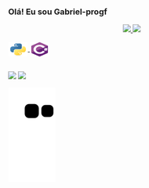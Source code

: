 ### Olá! Eu sou Gabriel-progf

<div align="center">
  <a href="https://github.com/Gabriel-progf">
  <img height="180em" src="https://github-readme-stats.vercel.app/api?username=Gabriel-progf&show_icons=true&theme=radical&include_all_commits=true&count_private=true"/>
   <img height="180em" src="https://github-readme-stats.vercel.app/api/top-langs/?username=Gabriel-progf&layout=compact&langs_count=7&theme=dracula"/>
</div>
 
</div>
  <div style="display: inline_block"><br>
  <img align="center" alt="ProjetosPython" height="30" width="40" src="https://raw.githubusercontent.com/devicons/devicon/master/icons/python/python-original.svg">
  <img align="center" alt="ProjetosC#" height="30" width="40" src="https://raw.githubusercontent.com/devicons/devicon/master/icons/csharp/csharp-original.svg"> 
</div>

##

<div> 
  <a href="https://www.instagram.com/gabriel_olmacedo" target="_blank"><img src="https://img.shields.io/badge/-Instagram-%23E4405F?style=for-the-badge&logo=instagram&logoColor=white" target="_blank"></a>
  <a href="https://www.linkedin.com/in/gabriel-macedo-94790b20b/" target="_blank"><img src="https://img.shields.io/badge/-LinkedIn-%230077B5?style=for-the-badge&logo=linkedin&logoColor=white" target="_blank"></a> 
 
  ![Snake animation](https://github.com/Gabriel-progf/Gabriel-progf/blob/output/github-contribution-grid-snake.svg)
 
</div>
